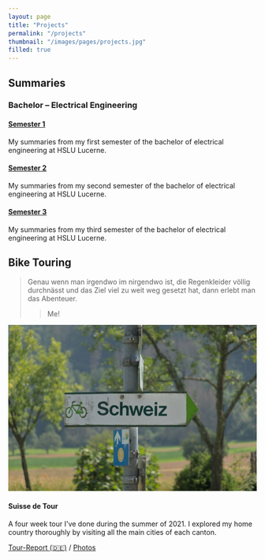 ```yaml
---
layout: page
title: "Projects"
permalink: "/projects"
thumbnail: "/images/pages/projects.jpg"
filled: true
---
```


## Summaries

### Bachelor &ndash; Electrical Engineering

<div class="box-collection">
  <div class="box">
  <a href="/downloads#semester-1">
    <h4 class="box-title">
      Semester 1
    </h4></a>
    <p class="box-desc">
      My summaries from my first semester of the bachelor of electrical engineering at HSLU Lucerne.
    </p>
  </div>

  <div class="box">
  <a href="/downloads#semester-2">
    <h4 class="box-title">
      Semester 2
    </h4></a>
    <p class="box-desc">
      My summaries from my second semester of the bachelor of electrical engineering at HSLU Lucerne.
    </p>
  </div>

  <div class="box">
  <a href="/downloads#semester-2">
    <h4 class="box-title">
      Semester 3
    </h4></a>
    <p class="box-desc">
      My summaries from my third semester of the bachelor of electrical engineering at HSLU Lucerne.
    </p>
  </div>
</div>

## Bike Touring

> Genau wenn man irgendwo im nirgendwo ist, die Regenkleider völlig durchnässt und das Ziel viel zu weit weg gesetzt hat, dann erlebt man das Abenteuer.
> > Me!

<div class="box-collection">
  <div class="box">
    <div class="box-img">
      <img src="/images/projects/touring/project_suisse_de_tour.jpg">
    </div>
    <h4 class="box-title">
      Suisse de Tour
    </h4>
    <p class="box-desc">
      A four week tour I've done during the summer of 2021. I explored my home country thoroughly by visiting all the main cities of each canton.
    </p>
    <div class="box-links">
      <a href="https://blog.veloplus.ch/2022/01/31/suisse-de-tour-eine-reise-durch-die-schweiz/">Tour-Report (🇩🇪)</a>
      <span>/</span>
      <a href="https://flic.kr/s/aHBqjzAD3F">Photos</a>
    </div>
  </div>
</div>



<!--
- Sewing
- Travel
- Electronics
-->
